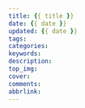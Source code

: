 ```yaml
---
title: {{ title }}
date: {{ date }}
updated: {{ date }}
tags: 
categories: 
keywords: 
description: 
top_img: 
cover: 
comments: 
abbrlink: 
---
```

